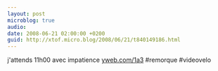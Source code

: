 ```yaml
---
layout: post
microblog: true
audio: 
date: 2008-06-21 02:00:00 +0200
guid: http://xtof.micro.blog/2008/06/21/t840149186.html
---
```

j'attends 11h00 avec impatience [yweb.com/1a3](http://yweb.com/1a3) #remorque #videovelo
